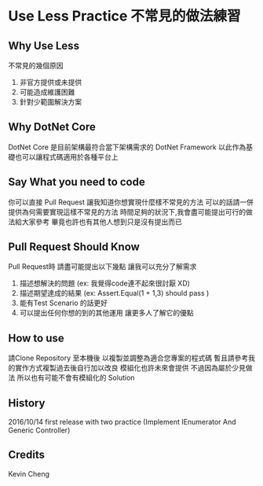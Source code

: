 # Use Less Practice 不常見的做法練習

## Why Use Less

不常見的幾個原因
1. 非官方提供或未提供
2. 可能造成維護困難
3. 針對少範圍解決方案

## Why DotNet Core

DotNet Core 是目前架構最符合當下架構需求的 DotNet Framework
以此作為基礎也可以讓程式碼適用於各種平台上

## Say What you need to code

你可以直接 Pull Request 讓我知道你想實現什麼樣不常見的方法
可以的話請一併提供為何需要實現這樣不常見的方法
時間足夠的狀況下,我會盡可能提出可行的做法給大家參考
畢竟也許也有其他人想到只是沒有提出而已

## Pull Request Should Know

Pull Request時 請盡可能提出以下幾點 讓我可以充分了解需求
1. 描述想解決的問題 (ex: 我覺得code連不起來很討厭 XD)
2. 描述期望達成的結果 (ex: Assert.Equal(1 + 1,3) should pass )
3. 能有Test Scenario 的話更好
4. 可以提出任何你想的到的其他運用 讓更多人了解它的優點

## How to use

請Clone Repository 至本機後 以複製並調整為適合您專案的程式碼
暫且請參考我的實作方式複製過去後自行加以改良
模組化也許未來會提供
不過因為屬於少見做法 
所以也有可能不會有模組化的 Solution

## History

2016/10/14 first release with two practice (Implement IEnumerator And Generic Controller)

## Credits

Kevin Cheng

